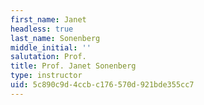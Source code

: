 ```yaml
---
first_name: Janet
headless: true
last_name: Sonenberg
middle_initial: ''
salutation: Prof.
title: Prof. Janet Sonenberg
type: instructor
uid: 5c890c9d-4ccb-c176-570d-921bde355cc7
---
```


